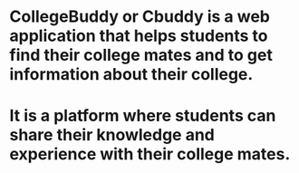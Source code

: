 # CollegeBuddy or Cbuddy is a web application that helps students to find their college mates and to get information about their college.
# It is a platform where students can share their knowledge and experience with their college mates.

